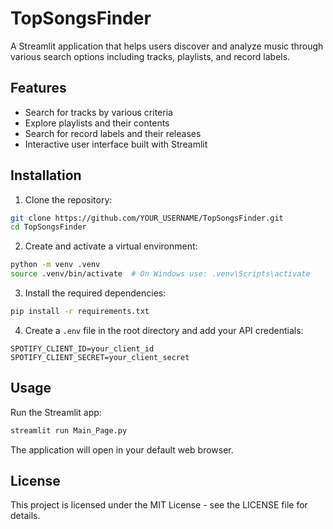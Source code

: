 # TopSongsFinder

A Streamlit application that helps users discover and analyze music through various search options including tracks, playlists, and record labels.

## Features

- Search for tracks by various criteria
- Explore playlists and their contents
- Search for record labels and their releases
- Interactive user interface built with Streamlit

## Installation

1. Clone the repository:
```bash
git clone https://github.com/YOUR_USERNAME/TopSongsFinder.git
cd TopSongsFinder
```

2. Create and activate a virtual environment:
```bash
python -m venv .venv
source .venv/bin/activate  # On Windows use: .venv\Scripts\activate
```

3. Install the required dependencies:
```bash
pip install -r requirements.txt
```

4. Create a `.env` file in the root directory and add your API credentials:
```
SPOTIFY_CLIENT_ID=your_client_id
SPOTIFY_CLIENT_SECRET=your_client_secret
```

## Usage

Run the Streamlit app:
```bash
streamlit run Main_Page.py
```

The application will open in your default web browser.

## License

This project is licensed under the MIT License - see the LICENSE file for details. 